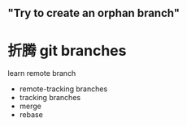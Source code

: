 "Try to create an orphan branch"
---
# 折腾 git branches
learn remote branch

- remote-tracking branches
- tracking branches
- merge
- rebase
